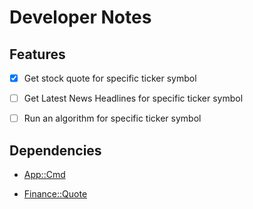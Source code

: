 # Developer Notes

## Features

- [x] Get stock quote for specific ticker symbol

- [ ] Get Latest News Headlines for specific ticker symbol

- [ ] Run an algorithm for specific ticker symbol

## Dependencies

- [App::Cmd](https://metacpan.org/pod/App::Cmd)

- [Finance::Quote](https://metacpan.org/pod/Finance::Quote)
